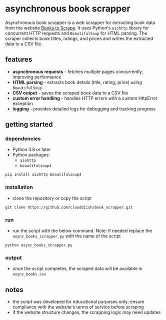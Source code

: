# asynchronous book scrapper

Asynchronous book scrapper is a web scrapper for extracting book data from the website [Books to Scrape](https://books.toscrape.com/). It uses Python's `aiohttp` library for concurrent HTTP requests and `BeautifulSoup` for HTML parsing. The scraper collects book titles, ratings, and prices and writes the extracted data to a CSV file.

## features

- **asynchronous requests** - fetches multiple pages concurrently, improving performance
- **HTML parsing** - extracts book details (title, rating, price) using `BeautifulSoup`
- **CSV output** - saves the scraped book data to a CSV file
- **custom error handling** - handles HTTP errors with a custom HttpError exception
- **logging** - provides detailed logs for debugging and tracking progress

## getting started

### dependencies

- Python 3.8 or later
- Python packages:
  - `aiohttp`
  - `beautifulsoup4`
```
pip install aiohttp beautifulsoup4
```

### installation

- clone the repository or copy the script
```
git clone https://github.com/clouddiish/book_scrapper.git
```

### run

- run the script with the below command. Note: if needed replace the `async_books_scrapper.py` with the name of the script
```
python async_books_scrapper.py
```

### output

- once the script completes, the scraped data will be available in `async_books.csv`

## notes

- the script was developed for educational purposes only; ensure compliance with the website's terms of service before scraping
- if the website structure changes, the scrapping logic may need updates
